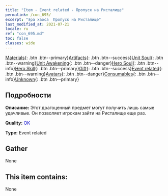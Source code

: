 ```yaml
---
title: "Item - Event related - Пропуск на Ристалище"
permalink: /con_695/
excerpt: "Эра хаоса  Пропуск на Ристалище"
last_modified_at: 2021-07-21
locale: ru
ref: "con_695.md"
toc: false
classes: wide
---
```

 [Materials](/ItemsRU/){: .btn .btn--primary}[Artifacts](/ItemsRU/Artifacts/){: .btn .btn--success}[Unit Soul](/ItemsRU/UnitSoul/){: .btn .btn--warning}[Unit Awakening](/ItemsRU/UnitAwakening/){: .btn .btn--danger}[Hero Soul](/ItemsRU/HeroSoul/){: .btn .btn--info}[Hero Skill](/ItemsRU/HeroSkill/){: .btn .btn--primary}[Gift](/ItemsRU/Gift/){: .btn .btn--success}[Event related](/ItemsRU/Events/){: .btn .btn--warning}[Avatars](/ItemsRU/Avatars/){: .btn .btn--danger}[Consumables](/ItemsRU/Consumables/){: .btn .btn--info}[Unknown](/ItemsRU/Unknown/){: .btn .btn--primary}

## Подробности
 **Описание:** Этот драгоценный предмет могут получить лишь самые удачливые. Он позволяет игрокам зайти на Ристалище еще раз.

 **Quality:** <span style="color: #0000CD">OK</span>

 **Type:** Event related

## Gather

  None

## This item contains:

  None

